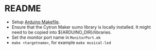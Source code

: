 # README

- Setup [Arduino Makefile](https://github.com/sudar/Arduino-Makefile).
- Ensure that the Cytron Maker sumo library is locally installed. It might need to be copied into ${ARDUINO_DIR}/libraries.
- Set the monitor port name in `MonitorPort.mk`
- `make <targetname>`, for example `make musical-led`
